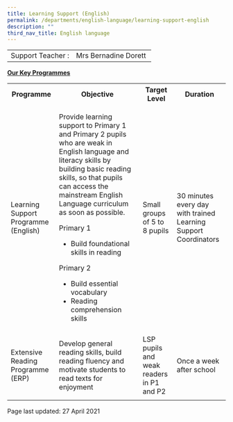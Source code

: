 ```yaml
---
title: Learning Support (English)
permalink: /departments/english-language/learning-support-english
description: ""
third_nav_title: English language
---
```

<table style="margin-left: auto; margin-right: auto;">
<tbody>
<tr>
<td>Support Teacher :</td>
<td style="text-align: center;">Mrs Bernadine Dorett&nbsp;</td>
</tr>
</tbody>
</table>
<p><strong><u>Our Key Programmes</u></strong></p>
<table>
<tbody>
<tr>
<th style="width: 117.594px;">Programme</th>
<th style="width: 333.828px;">Objective</th>
<th style="width: 86.1875px;">Target Level</th>
<th style="width: 138.391px;">Duration</th>
</tr>
<tr>
<td style="width: 117.594px;">Learning Support Programme (English)</td>
<td style="width: 333.828px;">
<p>Provide learning support to Primary 1 and Primary 2 pupils who are weak in English language and literacy skills by building basic reading skills, so that pupils can access the mainstream English Language curriculum as soon as possible.</p>
<p>Primary 1</p>
<ul>
<li>Build foundational skills in reading</li>
</ul>
<p>Primary 2</p>
<div>
<ul>
<li>Build essential vocabulary</li>
<li>Reading comprehension skills</li>
</ul>
</div>
</td>
<td style="width: 86.1875px;">Small groups of 5 to 8 pupils</td>
<td style="width: 138.391px;">30 minutes every day with trained Learning Support Coordinators</td>
</tr>
<tr>
<td style="width: 117.594px;">Extensive Reading Programme (ERP)</td>
<td style="width: 333.828px;">
<p>Develop general reading skills, build reading fluency and motivate students to read texts for enjoyment</p>
</td>
<td style="width: 86.1875px;">LSP pupils and weak readers in P1 and P2</td>
<td style="width: 138.391px;">Once a week after school</td>
</tr>
</tbody>
</table>
<p>Page last updated: 27 April 2021</p>
